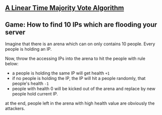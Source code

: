 ## [A Linear Time Majority Vote Algorithm](http://www.cs.utexas.edu/~moore/best-ideas/mjrty/index.html)

## Game: How to find 10 IPs which are flooding your server

Imagine that there is an arena which can on only contains 10 people.
Every people is holding an IP. 

Now, throw the accessing IPs into the arena to hit the people with rule below:
  
  * a people is holding the same IP will get health `+1`
  * if no people is holding the IP, the IP will hit a people randomly, that people's health `-1`
  * people with health 0 will be kicked out of the arena and replace by new people hold current IP.

at the end, people left in the arena with high health value are obviously the attackers.




